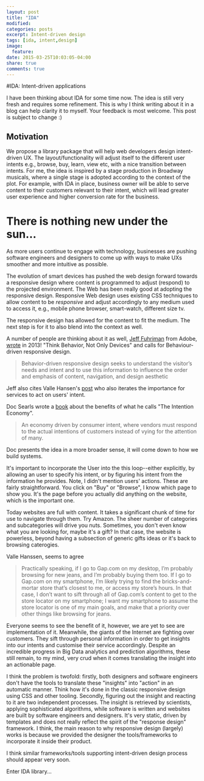 ```yaml
---
layout: post
title: "IDA"
modified:
categories: posts
excerpt: Intent-driven design
tags: [ida, intent,design]
image:
  feature:
date: 2015-03-25T10:03:05-04:00
share: true
comments: true
---
```


#IDA: Intent-driven applications

I have been thinking about IDA for some time now. The idea is still very fresh and requires some refinement. This is why I think writing about it in a blog can help clarity it to myself. Your feedback is most welcome. This post is subject to change :)


## Motivation


We propose a library package that will help web developers design intent-driven UX. The layout/functionality will adjust itself to the different user intents e.g., browse, buy, learn, view etc, with a nice transition between intents. For me, the idea is inspired by a stage production in Broadway musicals, where a single stage is adopted according to the context of the plot. For example, with IDA in place, business owner will be able to serve content to their customers relevant to their intent, which will lead greater user experience and higher conversion rate for the business. 

# There is nothing new under the sun...

As more users continue to engage with technology, businesses are pushing software engineers and designers to come up with ways to make UXs smoother and more intuitive as possible.  

The evolution of smart devices has pushed the web design forward towards a responsive design where content is programmed to adjust (respond) to the projected environment. The Web has been really good at adopting the responsive design. Responsive Web design  uses existing CSS techniques to allow content to be *responsive* and adjust accordingly to any medium  used to access it, e.g., mobile phone browser, smart-watch, different size tv.

The responsive design has allowed for the content to fit the medium. The next step is for it to also blend into the context as well.

A number of people are thinking about it as well, [Jeff Fuhriman](http://blogs.adobe.com/digitalmarketing/author/jeff-fuhriman/) from Adobe, [wrote](http://blogs.adobe.com/digitalmarketing/personalization/behavior-driven-design-integrating-user-intent-with-responsive-experiences/) in 2013! "Think Behavior, Not Only Devices"  and calls for Behaviour-driven responsive design.

> Behavior-driven responsive design seeks to understand the visitor’s needs and intent and to use this information to influence the order and emphasis of content, navigation, and design aesthetic

Jeff also cites Valle Hansen's [post](http://designforuse.net/responsive-design/behavior-driven-responsive-design-making-responsive-work-harder/) who also iterates the importance for services to act on users' intent.

Doc Searls wrote a [book](http://www.amazon.com/The-Intention-Economy-Customers-Charge/dp/1422158527) about the benefits of what he calls "The Intention Economy".

> An economy driven by consumer intent, where vendors must respond to the actual intentions of customers instead of vying for the attention of many. 

Doc presents the idea in a more broader sense, it will come down to how we build systems. 

It's important to incorporate the User into the this loop--either explicitly, by allowing an user to specify his intent, or by figuring his intent from the information he provides. Note, I didn't mention users' actions. These are fairly straightforward. You click on "Buy" or "Browse", I know which page to show you. It's the page before you actually did anything on the website, which is the important one. 

Today websites are full with content. It takes a significant chunk of time for use to navigate through them. Try Amazon. The sheer number of categories and subcategories will drive you nuts. Sometimes, you don't even know what you are looking for, maybe it's a gift? In that case, the website is powerless, beyond having a subsection of generic gifts ideas or it's back to browsing caterogies. 

Valle Hanssen, seems to agree

> Practically speaking, if I go to Gap.com on my desktop, I’m probably browsing for new jeans, and I’m probably buying them too. If I go to Gap.com on my smartphone, I’m likely trying to find the bricks-and-mortar store that’s closest to me, or access my store’s hours. In that case, I don’t want to sift through all of Gap.com’s content to get to the store locator on my smartphone; I want my smartphone to assume the store locator is one of my main goals, and make that a priority over other things like browsing for jeans.

Everyone seems to see the benefit of it, however, we are yet to see are implementation of it. Meanwhile, the giants of the Internet are fighting over customers. They sift through personal information in order to get insights into our intents and customise their service accordingly. Despite an incredible progress in Big Data analytics and prediction algorithms, these still remain, to my mind, very crud when it comes translating the insight into an actionable page.

I think the problem  is twofold: firstly, both designers and software engineers don't have the tools to translate these "insights" into "action" in an automatic manner. Think how it's done in the classic responsive design using CSS and other tooling.  Secondly, figuring out the insight and reacting to it are two independent processes. The insight is retrieved by scientists, applying sophisticated algorithms, while software is written and websites are built by software engineers and designers. It's very static, driven by templates and does not really reflect the spirit of the "response design" framework. I think, the main reason to why responsive design (largely) works is because we provided the designer the tools/frameworks to incorporate it inside their product. 

I think similar frameworks/tools supporting intent-driven design process should appear very soon.

Enter IDA library...

